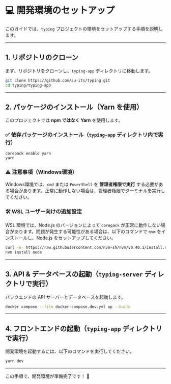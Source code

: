 # 💻 開発環境のセットアップ

このガイドでは、`typing` プロジェクトの環境をセットアップする手順を説明します。

---

## 1. リポジトリのクローン

まず、リポジトリをクローンし、`typing-app` ディレクトリに移動します。

```bash
git clone https://github.com/su-its/typing.git
cd typing/typing-app
```

---

## 2. パッケージのインストール（Yarn を使用）

このプロジェクトでは **npm ではなく Yarn** を使用します。

### ✅ 依存パッケージのインストール（`typing-app` ディレクトリ内で実行）

```bash
corepack enable yarn
yarn
```

### ⚠️ 注意事項（Windows環境）
Windows環境では、`cmd` または `PowerShell` を **管理者権限で実行** する必要がある場合があります。正常に動作しない場合は、管理者権限でターミナルを実行してください。

### 🛠 WSL ユーザー向けの追加設定
WSL 環境では、Node.js のバージョンによって `corepack` が正常に動作しない場合があります。問題が発生する可能性がある場合は、以下のコマンドで `nvm` をインストールし、Node.js をセットアップしてください。

```bash
curl -o- https://raw.githubusercontent.com/nvm-sh/nvm/v0.40.1/install.sh | bash
nvm install node
```

---

## 3. API & データベースの起動（`typing-server` ディレクトリで実行）

バックエンドの API サーバーとデータベースを起動します。

```bash
docker compose --file docker-compose.dev.yml up --build
```

---

## 4. フロントエンドの起動（`typing-app` ディレクトリで実行）

開発環境を起動するには、以下のコマンドを実行してください。

```bash
yarn dev
```

---

この手順で、開発環境が準備完了です！ 🎉

